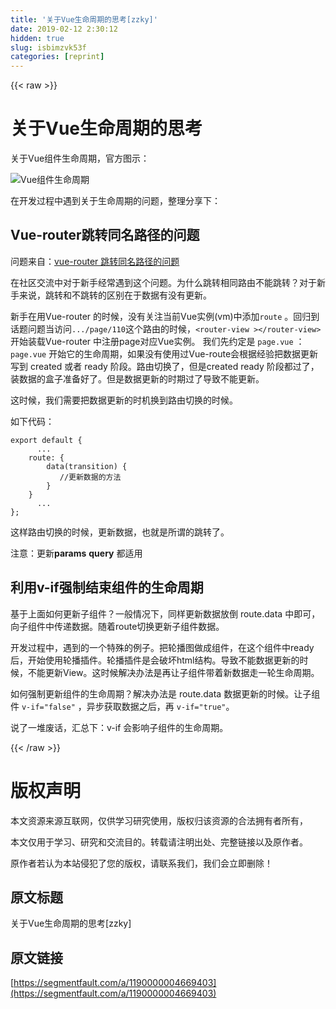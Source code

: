 ```yaml
---
title: '关于Vue生命周期的思考[zzky]' 
date: 2019-02-12 2:30:12
hidden: true
slug: isbimzvk53f
categories: [reprint]
---
```


{{< raw >}}

                    
<h1 id="articleHeader0">关于Vue生命周期的思考</h1>
<p>关于Vue组件生命周期，官方图示：</p>
<p><span class="img-wrap"><img data-src="http://vuejs.org.cn/images/lifecycle.png" src="https://static.alili.techhttp://vuejs.org.cn/images/lifecycle.png" alt="Vue组件生命周期" title="Vue组件生命周期" style="cursor: pointer;"></span></p>
<p>在开发过程中遇到关于生命周期的问题，整理分享下：</p>
<h2 id="articleHeader1">Vue-router跳转同名路径的问题</h2>
<p>问题来自：<a href="http://forum.vuejs.org/topic/168/vue-router-%E8%B7%B3%E8%BD%AC%E5%90%8C%E5%90%8D%E8%B7%AF%E5%BE%84%E7%9A%84%E9%97%AE%E9%A2%98" rel="nofollow noreferrer" target="_blank">vue-router 跳转同名路径的问题</a></p>
<p>在社区交流中对于新手经常遇到这个问题。为什么跳转相同路由不能跳转？对于新手来说，跳转和不跳转的区别在于数据有没有更新。</p>
<p>新手在用Vue-router 的时候，没有关注当前Vue实例(vm)中添加<code>route</code> 。回归到话题问题当访问<code>.../page/110</code>这个路由的时候，<code>&lt;router-view &gt;&lt;/router-view&gt;</code> 开始装载Vue-router 中注册page对应Vue实例。 我们先约定是 <code>page.vue</code>  ：<code>page.vue</code> 开始它的生命周期，如果没有使用过Vue-route会根据经验把数据更新写到 created 或者 ready 阶段。路由切换了，但是created ready 阶段都过了，装数据的盒子准备好了。但是数据更新的时期过了导致不能更新。</p>
<p>这时候，我们需要把数据更新的时机换到路由切换的时候。</p>
<p>如下代码：</p>
<div class="widget-codetool" style="display:none;">
      <div class="widget-codetool--inner">
      <span class="selectCode code-tool" data-toggle="tooltip" data-placement="top" title="" data-original-title="全选"></span>
      <span type="button" class="copyCode code-tool" data-toggle="tooltip" data-placement="top" data-clipboard-text="export default {
      ...
    route: {
        data(transition) {
           //更新数据的方法    
        }       
    }
      ...
};" title="" data-original-title="复制"></span>
      <span type="button" class="saveToNote code-tool" data-toggle="tooltip" data-placement="top" title="" data-original-title="放进笔记"></span>
      </div>
      </div><pre class="javascript hljs"><code class="javascript"><span class="hljs-keyword">export</span> <span class="hljs-keyword">default</span> {
      ...
    route: {
        data(transition) {
           <span class="hljs-comment">//更新数据的方法    </span>
        }       
    }
      ...
};</code></pre>
<p>这样路由切换的时候，更新数据，也就是所谓的跳转了。</p>
<p>注意：更新<strong>params</strong> <strong>query</strong>  都适用</p>
<h2 id="articleHeader2">利用v-if强制结束组件的生命周期</h2>
<p>基于上面如何更新子组件？一般情况下，同样更新数据放倒 route.data 中即可，向子组件中传递数据。随着route切换更新子组件数据。</p>
<p>开发过程中，遇到的一个特殊的例子。把轮播图做成组件，在这个组件中ready后，开始使用轮播插件。轮播插件是会破坏html结构。导致不能数据更新的时候，不能更新View。这时候解决办法是再让子组件带着新数据走一轮生命周期。</p>
<p>如何强制更新组件的生命周期？解决办法是  route.data 数据更新的时候。让子组件 <code>v-if="false"</code> ，异步获取数据之后，再 <code>v-if="true"</code>。</p>
<p>说了一堆废话，汇总下：v-if 会影响子组件的生命周期。</p>

                
{{< /raw >}}

# 版权声明
本文资源来源互联网，仅供学习研究使用，版权归该资源的合法拥有者所有，

本文仅用于学习、研究和交流目的。转载请注明出处、完整链接以及原作者。

原作者若认为本站侵犯了您的版权，请联系我们，我们会立即删除！

## 原文标题
关于Vue生命周期的思考[zzky]

## 原文链接
[https://segmentfault.com/a/1190000004669403](https://segmentfault.com/a/1190000004669403)

